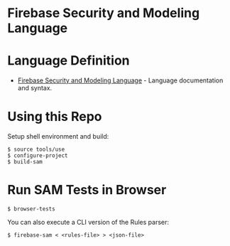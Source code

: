 # Firebase Security and Modeling Language

# Language Definition

  - [Firebase Security and Modeling Language](docs/language.md) - Language documentation and syntax.

# Using this Repo

Setup shell environment and build:

    $ source tools/use
    $ configure-project
    $ build-sam

# Run SAM Tests in Browser

    $ browser-tests

You can also execute a CLI version of the Rules parser:

    $ firebase-sam < <rules-file> > <json-file>
